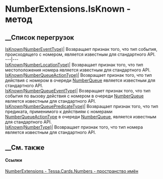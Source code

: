 # NumberExtensions.IsKnown - метод
##  __Список перегрузок
[IsKnown(NumberEventType)](M_Tessa_Cards_Numbers_NumberExtensions_IsKnown.htm)|
Возвращает признак того, что тип события, происходящего с номером, является
известным для стандартного API.  
---|---  
[IsKnown(NumberLocationType)](M_Tessa_Cards_Numbers_NumberExtensions_IsKnown_1.htm)|
Возвращает признак того, что тип местоположения номера является известным для
стандартного API.  
[IsKnown(NumberQueueActionType)](M_Tessa_Cards_Numbers_NumberExtensions_IsKnown_2.htm)|
Возвращает признак того, что тип действия с номером в очереди
[NumberQueue](T_Tessa_Cards_Numbers_NumberQueue.htm) является известным для
стандартного API.  
[IsKnown(NumberQueueEventType)](M_Tessa_Cards_Numbers_NumberExtensions_IsKnown_3.htm)|
Возвращает признак того, что тип события по вызову действия с номером в
очереди [NumberQueue](T_Tessa_Cards_Numbers_NumberQueue.htm) является
известным для стандартного API.  
[IsKnown(NumberQueuePredicateType)](M_Tessa_Cards_Numbers_NumberExtensions_IsKnown_4.htm)|
Возвращает признак того, что тип предиката, применимого к действиям с номерами
[NumberQueueActionType](T_Tessa_Cards_Numbers_NumberQueueActionType.htm) в
очереди [NumberQueue](T_Tessa_Cards_Numbers_NumberQueue.htm), является
известным для стандартного API.  
[IsKnown(NumberType)](M_Tessa_Cards_Numbers_NumberExtensions_IsKnown_5.htm)|
Возвращает признак того, что тип номера является известным для стандартного
API.  
## __См. также
#### Ссылки
[NumberExtensions - ](T_Tessa_Cards_Numbers_NumberExtensions.htm)
[Tessa.Cards.Numbers - пространство имён](N_Tessa_Cards_Numbers.htm)
